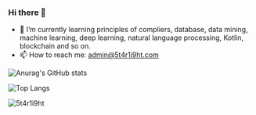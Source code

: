 ### Hi there 👋

- 🌱 I’m currently learning principles of compliers, database, data mining, machine learning, deep learning, natural language processing, Kotlin, blockchain and so on.
- 📫 How to reach me: admin@5t4r1i9ht.com

![Anurag's GitHub stats](https://github-readme-stats.vercel.app/api?username=5t4r1i9ht&show_icons=true&theme=radical&include_all_commits=true)

![Top Langs](https://github-readme-stats.vercel.app/api/top-langs/?username=5t4r1i9ht&layout=compact&theme=radical)

![5t4r1i9ht](https://github-profile-summary-cards.vercel.app/api/cards/profile-details?username=5t4r1i9ht&theme=monokai)

<!--
**5t4r1i9ht/5t4r1i9ht** is a ✨ _special_ ✨ repository because its `REAdmE.md` (this file) appears on your GitHub profile.

Here are some ideas to get you started:

- 🔭 I’m currently working on ...
- 🌱 I’m currently learning ...
- 👯 I’m looking to collaborate on ...
- 🤔 I’m looking for help with ...
- 💬 Ask me about ...
- 📫 How to reach me: ...
- 😄 Pronouns: ...
- ⚡ Fun fact: ...
-->
